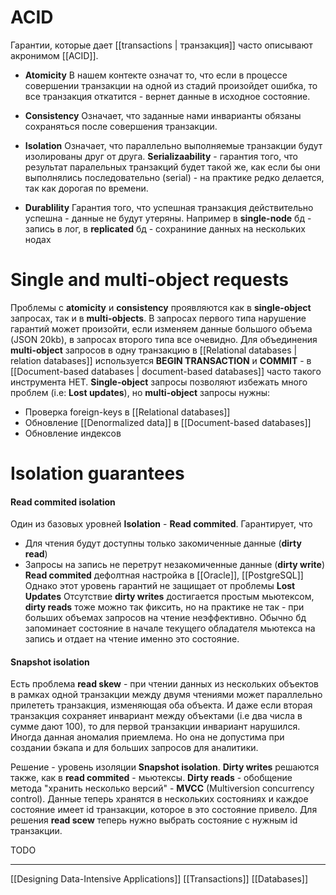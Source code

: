 

# ACID
Гарантии, которые дает [[transactions | транзакция]] часто описывают акронимом [[ACID]].

-  **Atomicity**
	 В нашем контекте означат то, что если в процессе совершении транзакции на одной из стадий произойдет ошибка, то все транзакция откатится - вернет данные в исходное состояние.
- **Consistency**
Означает, что заданные нами инварианты обязаны сохраняться после совершения транзакции.
-  **Isolation**
Означает, что параллельно выполняемые транзакции будут изолированы друг от друга.
**Serializаability** - гарантия того, что результат паралельных транзакций будет такой же, как если бы они выполнялись последовательно (serial)  - на практике редко делается, так как дорогая по времени.

- **Durablility**
Гарантия того, что успешная транзакция действительно успешна - данные не будут утеряны.
Например в **single-node** бд - запись в лог, в **replicated** бд - сохраниние данных на нескольких нодах

# Single and multi-object requests
Проблемы с **atomicity** и **consistency** проявляются как в **single-object** запросах, так и в **multi-objects**. В запросах первого типа нарушение гарантий может произойти, если изменяем данные большого объема (JSON 20kb), в запросах второго типа все очевидно. Для объединения **multi-object** запросов в одну транзакцию в [[Relational databases | relation databases]] используется **BEGIN TRANSACTION** и **COMMIT** - в [[Document-based databases | document-based databases]] часто такого инструмента НЕТ. **Single-object** запросы позволяют избежать много проблем (i.e: **Lost updates**), но **multi-object** запросы нужны:
- Проверка foreign-keys в [[Relational databases]]
- Обновление [[Denormalized data]] в [[Document-based databases]]
- Обновление индексов

# Isolation guarantees
#### Read commited isolation

Один из базовых уровней **Isolation** - **Read commited**. Гарантирует, что
- Для чтения будут доступны только закомиченные данные (**dirty read**)
- Запросы на запись не перетрут незакомиченные данные (**dirty write**)
**Read commited** дефолтная настройка в [[Oracle]], [[PostgreSQL]]
Однако этот уровень гарантий не защищает от проблемы **Lost Updates**
Отсутствие **dirty writes** достигается простым мьютексом, **dirty reads** тоже можно так фиксить, но на практике не так - при больших объемах запросов на чтение неэффективно. Обычно бд запоминает состояние в начале текущего обладателя мьютекса на запись и отдает на чтение именно это состояние.
#### Snapshot isolation
Есть проблема **read skew** - при чтении данных из нескольких объектов в рамках одной транзакции между двумя чтениями может параллельно прилететь транзакция, изменяющая оба объекта. И даже если вторая транзакция сохраняет инвариант между объектами (i.e два числа в сумме дают 100), то для первой транзакции инвариант нарушился. Иногда данная аномалия приемлема. Но она не допустима при создании бэкапа и для больших запросов для аналитики.

Решение - уровень изоляции **Snapshot isolation**. **Dirty writes** решаются также, как в **read commited** - мьютексы. **Dirty reads** - обобщение метода "хранить несколько версий" - **MVCC** (Multiversion concurrency control). Данные теперь хранятся в нескольких состояниях и каждое состояние имеет id транзакции, которое в это состояние привело. Для решения **read scew** теперь нужно выбрать состояние с нужным id транзакции.

TODO







***
[[Designing Data-Intensive Applications]]
[[Transactions]]
[[Databases]]